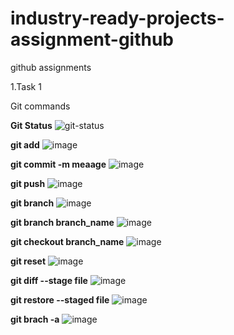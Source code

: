 # industry-ready-projects-assignment-github
github assignments

1.Task 1

Git commands

**Git Status**
![git-status](https://user-images.githubusercontent.com/80097898/196245591-07468161-110a-4cb8-834c-7ad68ceb2b06.png)

**git add**
![image](https://user-images.githubusercontent.com/80097898/196247052-92b2e649-17a5-44eb-9976-cdcdc6187a3e.png)

**git commit -m meaage**
![image](https://user-images.githubusercontent.com/80097898/196247080-0dfb0303-642a-4b1e-9f06-5c6d61b6c928.png)

**git push**
![image](https://user-images.githubusercontent.com/80097898/196247088-b1c120de-f89c-463f-a69a-ee5b8684fa57.png)

**git branch**
![image](https://user-images.githubusercontent.com/80097898/196247114-e8d06615-ca9d-4b31-a9f7-ddffc4d0af2f.png)

**git branch branch_name**
![image](https://user-images.githubusercontent.com/80097898/196247127-22a3eeb1-7c9c-4ace-a1cc-fe985ea3668e.png)

**git checkout branch_name**
![image](https://user-images.githubusercontent.com/80097898/196247143-f504d187-d297-457d-861d-1db4a5a22f92.png)

**git reset**
![image](https://user-images.githubusercontent.com/80097898/196248634-b3319caf-841d-4cc6-a706-471b27baa557.png)

**git diff --stage file**
![image](https://user-images.githubusercontent.com/80097898/196248740-b28d5b20-3cf5-49bd-a270-8095473ae4e0.png)

**git restore --staged file**
![image](https://user-images.githubusercontent.com/80097898/196248860-a6630352-2f33-4bfd-93f9-58b258b39f69.png)

**git brach -a**
![image](https://user-images.githubusercontent.com/80097898/196249601-6e7f230e-0669-4679-9443-142df149180d.png)
